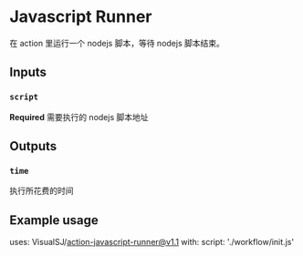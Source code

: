# Javascript Runner

在 action 里运行一个 nodejs 脚本，等待 nodejs 脚本结束。

## Inputs

### `script`

**Required** 需要执行的 nodejs 脚本地址

## Outputs

### `time`

执行所花费的时间

## Example usage

uses: VisualSJ/action-javascript-runner@v1.1
with:
  script: './workflow/init.js'